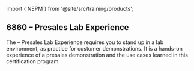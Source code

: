 import { NEPM } from '@site/src/training/products';

## 6860 <NEPM /> – Presales Lab Experience

The <NEPM /> – Presales Lab Experience requires you to stand up <NEPM /> in a lab environment, as practice for customer demonstrations. It is a hands-on experience of a presales demonstration and the use cases learned in this certification program.
